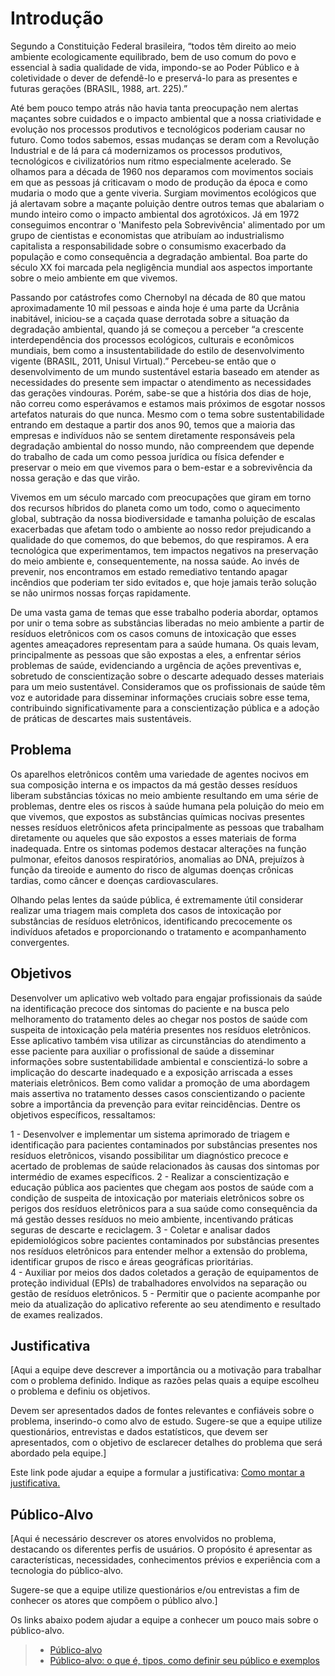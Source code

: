 # Introdução

Segundo a Constituição Federal brasileira, “todos têm direito ao meio ambiente ecologicamente equilibrado, bem de uso comum do povo e essencial à sadia qualidade de vida, impondo-se ao Poder Público e à coletividade o dever de defendê-lo e preservá-lo para as presentes e futuras gerações (BRASIL, 1988, art. 225).”

Até bem pouco tempo atrás não havia tanta preocupação nem alertas maçantes sobre cuidados e o impacto ambiental que a nossa criatividade e evolução nos processos produtivos e tecnológicos poderiam causar no futuro. Como todos sabemos, essas mudanças se deram com a Revolução Industrial e de lá para cá modernizamos os processos produtivos, tecnológicos e civilizatórios num ritmo especialmente acelerado. Se olhamos para a década de 1960 nos deparamos com movimentos sociais em que as pessoas já criticavam o modo de produção da época e como mudaria o modo que a gente viveria. Surgiam movimentos ecológicos que já alertavam sobre a maçante poluição dentre outros temas que abalariam o mundo inteiro como o impacto ambiental dos agrotóxicos. Já em 1972 conseguimos encontrar o 'Manifesto pela Sobrevivência' alimentado por um grupo de cientistas e economistas que atribuíam ao industrialismo capitalista a responsabilidade sobre o consumismo exacerbado da população e como consequência a degradação ambiental. Boa parte do século XX foi marcada pela negligência mundial aos aspectos importante sobre o meio ambiente em que vivemos.

Passando por catástrofes como Chernobyl na década de 80 que matou aproximadamente 10 mil pessoas e ainda hoje é uma parte da Ucrânia inabitável, iniciou-se a caçada quase derrotada sobre a situação da degradação ambiental, quando já se começou a perceber “a crescente interdependência dos processos ecológicos, culturais e econômicos mundiais, bem como a insustentabilidade do estilo de desenvolvimento vigente (BRASIL, 2011, Unisul Virtual).”  Percebeu-se então que o desenvolvimento de um mundo sustentável estaria baseado em atender as necessidades do presente sem impactar o atendimento as necessidades das gerações vindouras. Porém, sabe-se que a história dos dias de hoje, não correu como esperávamos e estamos mais próximos de esgotar nossos artefatos naturais do que nunca. Mesmo com o tema sobre sustentabilidade entrando em destaque a partir dos anos 90, temos que a maioria das empresas e indivíduos não se sentem diretamente responsáveis pela degradação ambiental do nosso mundo, não compreendem que depende do trabalho de cada um como pessoa jurídica ou física defender e preservar o meio em que vivemos para o bem-estar e a sobrevivência da nossa geração e das que virão.

Vivemos em um século marcado com preocupações que giram em torno dos recursos híbridos do planeta como um todo, como o aquecimento global, subtração da nossa biodiversidade e tamanha poluição de escalas exacerbadas que afetam todo o ambiente ao nosso redor prejudicando a qualidade do que comemos, do que bebemos, do que respiramos. A era tecnológica que experimentamos, tem impactos negativos na preservação do meio ambiente e, consequentemente, na nossa saúde. Ao invés de prevenir, nos encontramos em estado remediativo tentando apagar incêndios que poderiam ter sido evitados e, que hoje jamais terão solução se não unirmos nossas forças rapidamente.

De uma vasta gama de temas que esse trabalho poderia abordar, optamos por unir o tema sobre as substâncias liberadas no meio ambiente a partir de resíduos eletrônicos com os casos comuns de intoxicação que esses agentes ameaçadores representam para a saúde humana. Os quais levam, principalmente as pessoas que são expostas a eles, a enfrentar sérios problemas de saúde, evidenciando a urgência de ações preventivas e, sobretudo de conscientização sobre o descarte adequado desses materiais para um meio sustentável. Consideramos que os profissionais de saúde têm voz e autoridade para disseminar informações cruciais sobre esse tema, contribuindo significativamente para a conscientização pública e a adoção de práticas de descartes mais sustentáveis.

## Problema

Os aparelhos eletrônicos contêm uma variedade de agentes nocivos em sua composição interna e os impactos da má gestão desses resíduos liberam substâncias tóxicas no meio ambiente resultando em uma série de problemas, dentre eles os riscos à saúde humana pela poluição do meio em que vivemos, que expostos as substâncias químicas nocivas presentes nesses resíduos eletrônicos afeta principalmente as pessoas  que trabalham diretamente ou aqueles que são expostos a esses materiais de forma inadequada. Entre os sintomas podemos destacar alterações na função pulmonar, efeitos danosos respiratórios, anomalias ao DNA, prejuízos à função da tireoide e aumento do risco de algumas doenças crônicas tardias, como câncer e doenças cardiovasculares.

Olhando pelas lentes da saúde pública, é extremamente útil considerar realizar uma triagem mais completa dos casos de intoxicação por substâncias de resíduos eletrônicos, identificando precocemente os indivíduos afetados e proporcionando o tratamento e acompanhamento convergentes.

## Objetivos

Desenvolver um aplicativo web voltado para engajar profissionais da saúde na identificação precoce dos sintomas do paciente e na busca pelo melhoramento do tratamento deles ao chegar nos postos de saúde com suspeita de intoxicação pela matéria presentes nos resíduos eletrônicos. Esse aplicativo também visa utilizar as circunstâncias do atendimento a esse paciente para auxiliar o profissional de saúde a disseminar informações sobre sustentabilidade ambiental e conscientizá-lo sobre a implicação do descarte inadequado e a exposição arriscada a esses materiais eletrônicos. Bem como validar a promoção de uma abordagem mais assertiva no tratamento desses casos conscientizando o paciente sobre a importância da prevenção para evitar reincidências. Dentre os objetivos específicos, ressaltamos:

1 - Desenvolver e implementar um sistema aprimorado de triagem e identificação para pacientes contaminados por substâncias presentes nos resíduos eletrônicos, visando possibilitar um diagnóstico precoce e acertado de problemas de saúde relacionados às causas dos sintomas por intermédio de exames específicos. 
2 - Realizar a conscientização e educação pública aos pacientes que chegam aos postos de saúde com a condição de suspeita de intoxicação por materiais eletrônicos sobre os perigos dos resíduos eletrônicos para a sua saúde como consequência da má gestão desses resíduos no meio ambiente, incentivando práticas seguras de descarte e reciclagem. 
3 - Coletar e analisar dados epidemiológicos sobre pacientes contaminados por substâncias presentes nos resíduos eletrônicos para entender melhor a extensão do problema, identificar grupos de risco e áreas geográficas prioritárias.  
4 - Auxiliar por meios dos dados coletados a geração de equipamentos de proteção individual (EPIs) de trabalhadores envolvidos na separação ou gestão de resíduos eletrônicos. 
5 - Permitir que o paciente acompanhe por meio da atualização do aplicativo referente ao seu atendimento e resultado de exames realizados.

## Justificativa

[Aqui a equipe deve descrever a importância ou a motivação para trabalhar com o problema definido. Indique as razões pelas quais a equipe escolheu o problema e definiu os objetivos.

Devem ser apresentados dados de fontes relevantes e confiáveis sobre o problema, inserindo-o como alvo de estudo. Sugere-se que a equipe utilize questionários, entrevistas e dados estatísticos, que devem ser apresentados, com o objetivo de esclarecer detalhes do problema que será abordado pela equipe.]

Este link pode ajudar a equipe a formular a justificativa: [Como montar a justificativa.](https://guiadamonografia.com.br/como-montar-justificativa-do-tcc/)

## Público-Alvo

[Aqui é necessário descrever os atores envolvidos no problema, destacando os diferentes perfis de usuários. O propósito é apresentar as características, necessidades, conhecimentos prévios e experiência com a tecnologia do público-alvo.

Sugere-se que a equipe utilize questionários e/ou entrevistas a fim de conhecer os atores que compõem o público alvo.]

Os links abaixo podem ajudar a equipe a conhecer um pouco mais sobre o público-alvo. 

> - [Público-alvo](https://blog.hotmart.com/pt-br/publico-alvo/)
> - [Público-alvo: o que é, tipos, como definir seu público e exemplos](https://klickpages.com.br/blog/publico-alvo-o-que-e/)

